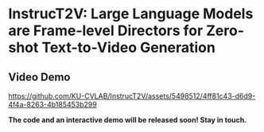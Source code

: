 # InstrucT2V: Large Language Models are Frame-level Directors for Zero-shot Text-to-Video Generation

## Video Demo

https://github.com/KU-CVLAB/InstrucT2V/assets/5498512/4ff81c43-d6d9-4f4a-8263-4b185453b299

**The code and an interactive demo will be released soon! Stay in touch.**
